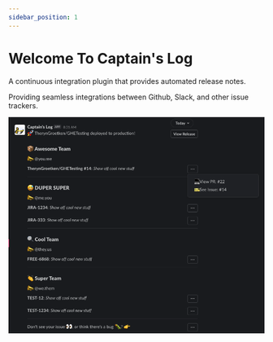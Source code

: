 ```yaml
---
sidebar_position: 1
---
```


# Welcome To Captain's Log

A continuous integration plugin that provides automated release notes.

Providing seamless integrations between Github, Slack, and other issue trackers.

![ ](/img/example-output.png)
